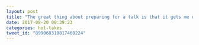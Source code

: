 ```yaml
---
layout: post
title: "The great thing about preparing for a talk is that it gets me out of introspecting too much. ... Ugh. Nevermind."
date: 2017-08-20 00:39:23
categories: hot-takes
tweet_id: "899068310817460224"
---
```




<!-- Original tweet: https://twitter.com/i/status/899068310817460224 -->